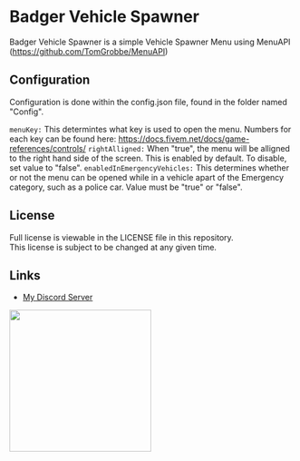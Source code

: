 # Badger Vehicle Spawner
Badger Vehicle Spawner is a simple Vehicle Spawner Menu using MenuAPI (https://github.com/TomGrobbe/MenuAPI)

## Configuration
Configuration is done within the config.json file, found in the folder named "Config".

`menuKey:` This determintes what key is used to open the menu. Numbers for each key can be found here: https://docs.fivem.net/docs/game-references/controls/
`rightAlligned:` When "true", the menu will be alligned to the right hand side of the screen. This is enabled by default. To disable, set value to "false".
`enabledInEmergencyVehicles:` This determines whether or not the menu can be opened while in a vehicle apart of the Emergency category, such as a police car. Value must be "true" or "false".

## License
Full license is viewable in the LICENSE file in this repository.  
This license is subject to be changed at any given time.

## Links
- [My Discord Server](https://discord.gg/TFCQE8d)

<a href="https://discord.com/invite/TFCQE8d"><img src="https://github.com/ChonkyBadger/ChonkyBadger/blob/main/Badger%20Icon.jpg" allign="left" width="250" >
